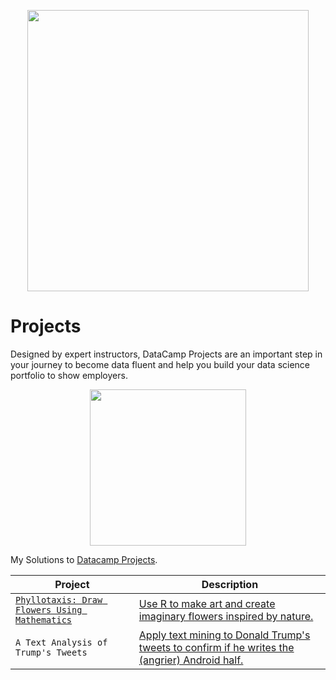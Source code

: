 <p align="center"> 
<img src="https://cdn.datacamp.com/main-app/assets/brand/logos/DataCamp_Horizontal_RGB-d196011f63ebda76dc5c9772425cf9541b8639af842d5e5476ef10f2460ed1e4.png" width="450">
</p>

# Projects


Designed by expert instructors, DataCamp Projects are an important step in your journey to become data fluent and help you build your data science portfolio to show employers.

<p align="center"> 
<img src="https://cdn.datacamp.com/main-app/assets/projects/projects-illustration-fb3e253ea0527cd53aafbd5ed1c4570a5c818c8deba9d0cedceb095bf64cb3fa.svg" width="250">
</p>

My Solutions to [Datacamp Projects](https://www.datacamp.com/profile/veeralakrishna).

| Project | Description |
| --- | --- |
|[`Phyllotaxis: Draw Flowers Using Mathematics`](https://github.com/veeralakrishna/DataCamp-Portofolio-Project-Solutions--R/tree/master/%20Draw%20flowers%20using%20mathematics)|[Use R to make art and create imaginary flowers inspired by nature.](https://www.datacamp.com/projects/62)|
| `A Text Analysis of Trump's Tweets` | [Apply text mining to Donald Trump's tweets to confirm if he writes the (angrier) Android half.](https://www.datacamp.com/projects/511)|







